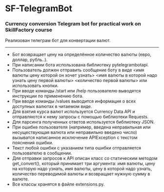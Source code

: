 # SF-TelegramBot

### Сurrency conversion Telegram bot for practical work on SkillFactory course

Реализован телеграм бот для конвертации валют.

-----

- Бот возвращает цену на определённое количество валюты (евро, доллар, рубль..).
- При написании бота использована библиотеку pytelegrambotapi.
- Пользователь должен отправить сообщение боту в виде <имя валюты цену которой он хочет узнать> <имя валюты в которой надо узнать цену первой валюты> <количество первой валюты> или использовать кнопки.
- При вводе команды /start или /help пользователю выводятся инструкции по применению бота.
- При вводе команды /values выводится информация о всех доступных валютах в читаемом виде.
- Для взятия курса валют используется Currency Data API и отправляются к нему запросы с помощью библиотеки Requests.
- Для парсинга полученных ответов используется библиотеку JSON.
- При ошибке пользователя (например, введена неправильная или несуществующая валюта или неправильно введено число) вызыватся написанное исключение APIException с текстом пояснения ошибки.
- Текст любой ошибки с указанием типа ошибки отправляется пользователю в сообщении.
- Для отправки запросов к API описан класс со статическим методом get_convert(), который принимает три аргумента: имя валюты, цену на которую надо узнать, имя валюты, цену в которой надо узнать, количество переводимой валюты и возвращает нужную сумму в валюте.
- Все классы хранятся в файле extensions.py.             
